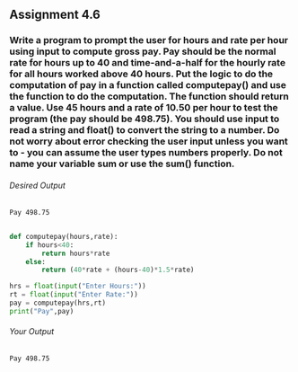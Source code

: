 ## Assignment 4.6

### Write a program to prompt the user for hours and rate per hour using input to compute gross pay. Pay should be the normal rate for hours up to 40 and time-and-a-half for the hourly rate for all hours worked above 40 hours. Put the logic to do the computation of pay in a function called **computepay()** and use the function to do the computation. The function should return a value. Use 45 hours and a rate of 10.50 per hour to test the program (the pay should be 498.75). You should use **input** to read a string and **float()** to convert the string to a number. Do not worry about error checking the user input unless you want to - you can assume the user types numbers properly. Do not name your variable sum or use the sum() function. 

###### *Desired Output*
````
Pay 498.75
````
## 

````python
def computepay(hours,rate):
    if hours<40:
        return hours*rate
    else:
        return (40*rate + (hours-40)*1.5*rate)

hrs = float(input("Enter Hours:"))
rt = float(input("Enter Rate:"))
pay = computepay(hrs,rt)
print("Pay",pay)    
````
###### *Your Output*
```
Pay 498.75
```